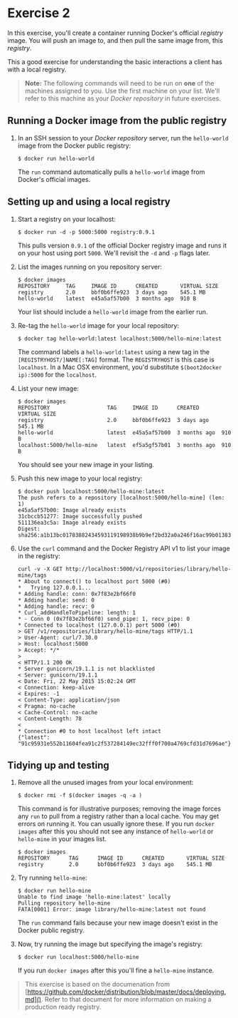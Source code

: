 # Exercise 2

In this exercise, you'll create a container running Docker's official _registry_ 
image. You will push an image to, and then pull the same image from, this 
_registry_.

This a good exercise for understanding the basic interactions a client has with 
a local registry.

> **Note:** The following commands will need to be run on **one** of the 
> machines assigned to you. Use the first machine on your list. We'll refer to 
> this machine as your _Docker repository_ in future exercises. 

## Running a Docker image from the public registry

1. In an SSH session to your _Docker repository_ server, run the `hello-world` 
   image from the Docker public registry:

   ```
   $ docker run hello-world
   ```
	
   The `run` command automatically pulls a `hello-world` image from Docker's
   official images.

## Setting up and using a local registry

1. Start a registry on your localhost:

   ```
   $ docker run -d -p 5000:5000 registry:0.9.1
   ```
	
   This pulls version `0.9.1` of the official Docker registry image and runs it 
   on your host using port `5000`. We'll revisit the `-d` and `-p` flags later.
    
	
2. List the images running on you repository server:
	
   ```
   $ docker images
   REPOSITORY     TAG     IMAGE ID      CREATED       VIRTUAL SIZE
   registry       2.0     bbf0b6ffe923  3 days ago    545.1 MB
   hello-world    latest  e45a5af57b00  3 months ago  910 B
   ```
  
   Your list should include a `hello-world` image from the earlier run.

3. Re-tag the `hello-world` image for your local repository:

   ```
   $ docker tag hello-world:latest localhost:5000/hello-mine:latest
   ```

   The command labels a `hello-world:latest` using a new tag in the
   `[REGISTRYHOST/]NAME[:TAG]` format.  The `REGISTRYHOST` is this case is
   `localhost`. In a Mac OSX environment, you'd substitute `$(boot2docker
	ip):5000` for the `localhost`.
	
4. List your new image:

   ```     
   $ docker images
   REPOSITORY                  TAG     IMAGE ID      CREATED       VIRTUAL SIZE
   registry                    2.0     bbf0b6ffe923  3 days ago    545.1 MB
   hello-world                 latest  e45a5af57b00  3 months ago  910 B		 
   localhost:5000/hello-mine   latest  ef5a5gf57b01  3 months ago  910 B
   ```
	
   You should see your new image in your listing.

5. Push this new image to your local registry:

   ```
   $ docker push localhost:5000/hello-mine:latest
   The push refers to a repository [localhost:5000/hello-mine] (len: 1)
   e45a5af57b00: Image already exists 
   31cbccb51277: Image successfully pushed 
   511136ea3c5a: Image already exists 
   Digest: sha256:a1b13bc01783882434593119198938b9b9ef2bd32a0a246f16ac99b01383ef7a
   ```
		
6. Use the `curl` command and the Docker Registry API v1 to list your image in 
   the registry:
   
   ```
   curl -v -X GET http://localhost:5000/v1/repositories/library/hello-mine/tags
   * About to connect() to localhost port 5000 (#0)
   *   Trying 127.0.0.1...
   * Adding handle: conn: 0x7f83e2bf66f0
   * Adding handle: send: 0
   * Adding handle: recv: 0
   * Curl_addHandleToPipeline: length: 1
   * - Conn 0 (0x7f83e2bf66f0) send_pipe: 1, recv_pipe: 0
   * Connected to localhost (127.0.0.1) port 5000 (#0)
   > GET /v1/repositories/library/hello-mine/tags HTTP/1.1
   > User-Agent: curl/7.30.0
   > Host: localhost:5000
   > Accept: */*
   > 
   < HTTP/1.1 200 OK
   * Server gunicorn/19.1.1 is not blacklisted
   < Server: gunicorn/19.1.1
   < Date: Fri, 22 May 2015 15:02:24 GMT
   < Connection: keep-alive
   < Expires: -1
   < Content-Type: application/json
   < Pragma: no-cache
   < Cache-Control: no-cache
   < Content-Length: 78
   < 
   * Connection #0 to host localhost left intact
   {"latest": "91c95931e552b11604fea91c2f537284149ec32fff0f700a4769cfd31d7696ae"}
   ```

## Tidying up and testing

1. Remove all the unused images from your local environment:

   ```
   $ docker rmi -f $(docker images -q -a )
   ```

   This command is for illustrative purposes; removing the image forces any 
   `run` to pull from a registry rather than a local cache. You may get errors 
   on running it. You can usually ignore these. If you run `docker images` 
   after this you should not see any instance of `hello-world` or `hello-mine` 
   in your images list.
	
   ```
   $ docker images
   REPOSITORY      TAG      IMAGE ID      CREATED       VIRTUAL SIZE
   registry        2.0      bbf0b6ffe923  3 days ago    545.1 MB
   ```

2. Try running `hello-mine`:

   ```
   $ docker run hello-mine
   Unable to find image 'hello-mine:latest' locally
   Pulling repository hello-mine
   FATA[0001] Error: image library/hello-mine:latest not found 
   ```
		
   The `run` command fails because your new image doesn't exist in the Docker 
   public registry.

3. Now, try running the image but specifying the image's registry:

   ```
   $ docker run localhost:5000/hello-mine
   ```

   If you run `docker images` after this you'll fine a `hello-mine` instance. 
	
> This exercise is based on the documenation from 
> [https://github.com/docker/distribution/blob/master/docs/deploying.md]().
> Refer to that document for more information on making a production ready 
> registry. 

